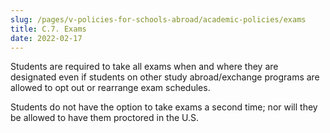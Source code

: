 ```yaml
---
slug: /pages/v-policies-for-schools-abroad/academic-policies/exams
title: C.7. Exams
date: 2022-02-17
---
```

Students are required to take all exams when and where they are designated even if students on other study abroad/exchange programs are allowed to opt out or rearrange exam schedules.

Students do not have the option to take exams a second time; nor will they be allowed to have them proctored in the U.S.